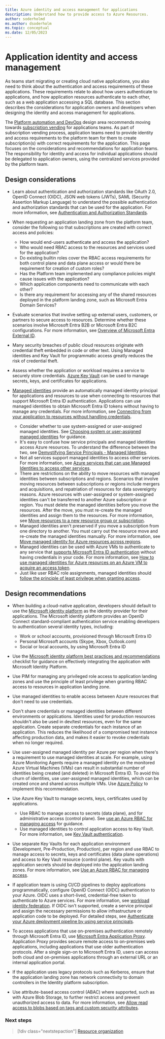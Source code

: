 ```yaml
---
title: Azure identity and access management for applications
description: Understand how to provide access to Azure Resources.
author: soderholmd
ms.author: dsoderholm 
ms.topic: conceptual
ms.date: 12/05/2023
---
```


# Application identity and access management

As teams start migrating or creating cloud native applications, you also need to think about the authentication and access requirements of these applications. These requirements relate to about how users authenticate to applications, and how application resources authenticate to each other, such as a web application accessing a SQL database. This section describes the considerations for application owners and developers when designing the identity and access management for applications.

The [Platform automation and DevOps](/azure/cloud-adoption-framework/ready/landing-zone/design-area/platform-automation-devops) design area recommends moving towards [subscription vending](/azure/cloud-adoption-framework/ready/landing-zone/design-area/subscription-vending) for applications teams. As part of subscription vending process, application teams need to provide identity and access requirements to the platform team for them to create subscription(s) with correct requirements for the application. This page focuses on the considerations and recommendations for application teams. The responsibility for identity and access for individual applications should be delegated to application owners, using the centralized services provided by the platform team.

## Design considerations

- Learn about authentication and authorization standards like OAuth 2.0, OpenID Connect (OIDC), JSON web tokens (JWTs), SAML (Security Assertion Markup Language) to understand the possible authentication and authorization standards that can be used for the application. For more information, see [Authentication and Authorization Standards](/entra/fundamentals/introduction-identity-access-management#authentication-and-authorization-standards).

- When requesting an application landing zone from the platform team, consider the following so that subscriptions are created with correct access and policies:

  - How would end-users authenticate and access the application?
  - Who would need RBAC access to the resources and services used for the application?
  - Do existing builtin roles cover the RBAC access requirements for both control plane and data plane access or would there be requirement for creation of custom roles?
  - Has the Platform team implemented any compliance policies might cause issues with the application?
  - Which application components need to communicate with each other?
  - Is there any requirement for accessing any of the shared resources deployed in the platform landing zone, such as Microsoft Entra Domain Services?

- Evaluate scenarios that involve setting up external users, customers, or partners to secure access to resources. Determine whether these scenarios involve Microsoft Entra B2B or Microsoft Entra B2C configurations. For more information, see [Overview of Microsoft Entra External ID](/azure/active-directory/external-identities/external-identities-overview).

- Many security breaches of public cloud resources originate with credential theft embedded in code or other text. Using Managed identities and Key Vault for programmatic access greatly reduces the risk of credential theft.

- Assess whether the application or workload requires a service to securely store credentials. [Azure Key Vault](/azure/key-vault/general/overview) can be used to manage secrets, keys, and certificates for applications.

- [Managed identities](/azure/active-directory/managed-identities-azure-resources/overview) provide an automatically managed identity principal for applications and resources to use when connecting to resources that support Microsoft Entra ID authentication. Applications can use managed identities to obtain Microsoft Entra ID tokens without having to manage any credentials. For more information, see [Connecting from your application to resources without handling credentials](/entra/identity/managed-identities-azure-resources/overview-for-developers).

  - Consider whether to use system-assigned or user-assigned managed identities. See [Choosing system or user-assigned managed identities](/azure/active-directory/managed-identities-azure-resources/managed-identity-best-practice-recommendations#choosing-system-or-user-assigned-managed-identities) for guidance.
  - It's easy to confuse how service principals and managed identities access Azure resources. To understand the difference between the two, see [Demystifying Service Principals - Managed Identities](https://devblogs.microsoft.com/devops/demystifying-service-principals-managed-identities/).  
  - Not all services support managed identities to access other services. For more information, see [Azure services that can use Managed Identities to access other services](/azure/active-directory/managed-identities-azure-resources/managed-identities-status).
  - There are restrictions on the ability to move resources with managed identities between subscriptions and regions. Scenarios that involve moving resources between subscriptions or regions include mergers and acquisitions, and repatriation of resources for data sovereignty reasons. Azure resources with user-assigned or system-assigned identities can't be transferred to another Azure subscription or region. You must delete the managed identities before you move the resources. After the move, you must re-create the managed identities and assign them to the resources. For more information, see [Move resources to a new resource group or subscription](/azure/azure-resource-manager/management/move-resource-group-and-subscription).
  - Managed identities aren't preserved if you move a subscription from one directory to another. You must carry out the resource move and re-create the managed identities manually. For more information, see [Move managed identity for Azure resources across regions](/entra/identity/managed-identities-azure-resources/how-to-managed-identity-regional-move).
  - Managed identities can be used with Azure VMs to authenticate to any service that [supports Microsoft Entra ID authentication](/azure/active-directory/managed-identities-azure-resources/services-id-authentication-support) without having credentials in your code. For more information, see [How to use managed identities for Azure resources on an Azure VM to acquire an access token](/azure/active-directory/managed-identities-azure-resources/how-to-use-vm-token).  
  - Just like user RBAC role assignments, managed identities should [follow the principle of least privilege when granting access]( /entra/identity/managed-identities-azure-resources/managed-identity-best-practice-recommendations#follow-the-principle-of-least-privilege-when-granting-access).

## Design recommendations

- When building a cloud-native application, developers should default to use the [Microsoft identity platform](/entra/identity-platform/v2-overview) as the identity provider for their applications. The Microsoft identity platform provides an OpenID Connect standard-compliant authentication service enabling developers to authentication several identity types, including:

  - Work or school accounts, provisioned through Microsoft Entra ID
  - Personal Microsoft accounts (Skype, Xbox, Outlook.com)
  - Social or local accounts, by using Microsoft Entra ID

- Use the [Microsoft identity platform best practices and recommendations](/entra/identity-platform/identity-platform-integration-checklist) checklist for guidance on effectively integrating the application with Microsoft Identity Platform.

- Use PIM for managing any privileged role access to application landing zones and use the principle of least privilege when granting RBAC access to resources in application landing zone.

- Use managed identities to enable access between Azure resources that don't need to use credentials.

- Don't share credentials or managed identities between different environments or applications. Identities used for production resources shouldn't also be used in dev/test resources, even for the same application. Create separate credentials for each instance of an application. This reduces the likelihood of a compromised test instance affecting production data, and makes it easier to revoke credentials when no longer required.

- Use user-assigned managed identity per Azure per region when there's a requirement to use managed identities at scale. For example, using Azure Monitoring Agents require a managed identity on the monitored Azure Virtual Machines (VMs) can result in substantial number of identities being created (and deleted) in Microsoft Entra ID. To avoid this churn of identities, use user-assigned managed identities, which can be created once and shared across multiple VMs. Use [Azure Policy](/entra/identity/managed-identities-azure-resources/how-to-assign-managed-identity-via-azure-policy) to implement this recommendation.

- Use Azure Key Vault to manage secrets, keys, certificates used by applications.
  - Use RBAC to manage access to secrets (data plane), and for administrative access (control plane). See [use an Azure RBAC for managing access](/azure/key-vault/general/rbac-guide) for guidance.
  - Use managed identities to control application access to Key Vault. For more information, see [Key Vault authentication](/azure/key-vault/general/authentication).

- Use separate Key Vaults for each application environment (Development, Pre-Production, Production), per region and use RBAC to manage access to secrets, keys and certificates (data plane operations) and access to Key Vault resource (control plane). Key vaults with application secrets should be deployed into the application landing zones. For more information, see [Use an Azure RBAC for managing access](/azure/key-vault/general/rbac-guide).

- If application team is using CI/CD pipelines to deploy applications programmatically, configure OpenID Connect (OIDC) authentication to your Azure. OIDC uses a short-lived, credential-free token to authenticate to Azure services. For more information, see [workload identity federation](/entra/workload-id/workload-identity-federation). If OIDC isn't supported, create a service principal and assign the necessary permissions to allow infrastructure or application code to be deployed. For detailed steps, see [Authenticate your Azure deployment pipeline by using service principals](/training/modules/authenticate-azure-deployment-pipeline-service-principals/).

- To access applications that use on-premises authentication remotely through Microsoft Entra ID, use [Microsoft Entra Application Proxy](/azure/active-directory/app-proxy/application-proxy). Application Proxy provides secure remote access to on-premises web applications, including applications that use older authentication protocols. After a single sign-on to Microsoft Entra ID, users can access both cloud and on-premises applications through an external URL or an internal application portal.

- If the application uses legacy protocols such as Kerberos, ensure that the application landing zone has network connectivity to domain controllers in the Identity platform subscription.

- Use attribute-based access control (ABAC) where supported, such as with Azure Blob Storage, to further restrict access and prevent unauthorized access to data. For more information, see [Allow read access to blobs based on tags and custom security attributes](/azure/role-based-access-control/conditions-custom-security-attributes).

### Next steps

>
> [!div class="nextstepaction"]
> [Resource organization](resource-org.md)
